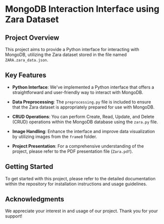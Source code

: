# MongoDB Interaction Interface using Zara Dataset

## Project Overview

This project aims to provide a Python interface for interacting with MongoDB, utilizing the Zara dataset stored in the file named `ZARA.zara_data.json`.

## Key Features

- **Python Interface**: We've implemented a Python interface that offers a straightforward and user-friendly way to interact with MongoDB.

- **Data Preprocessing**: The `preprocessing.py` file is included to ensure that the Zara dataset is appropriately prepared for use with MongoDB.

- **CRUD Operations**: You can perform Create, Read, Update, and Delete (CRUD) operations within the MongoDB database using the `zara.py` file.

- **Image Handling**: Enhance the interface and improve data visualization by utilizing images from the `frame0` folder.

- **Project Presentation**: For a comprehensive understanding of the project, please refer to the PDF presentation file (`Zara.pdf`).

## Getting Started

To get started with this project, please refer to the detailed documentation within the repository for installation instructions and usage guidelines.

## Acknowledgments

We appreciate your interest in and usage of our project. Thank you for your support!

